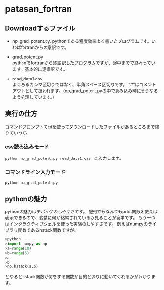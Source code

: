 # patasan_fortran
## Downloadするファイル
- np_grad_potent.py. 
pythonである程度効率よく書いたプログラムです。いわばfortranからの意訳です。

- grad_potent.py  
pythonでfortranから逐語訳したプログラムですが、途中までで終わっています。基本的に逐語訳です。
- read_data1.csv  
よくあるカンマ区切りではなく、半角スペース区切りです。
“#”はコメントアウトとして扱われます。(np_grad_potent.pyの中で読み込み時にそうなるよう処理しています。)

## 実行の仕方
コマンドプロンプトで```cd```を使ってダウンロードしたファイルがあるところまで降りていって、
### csv読み込みモード
```python np_grad_potent.py read_data1.csv ```
と入力します。
### コマンドライン入力モード
```python np_grad_potent.py```


## pythonの魅力
pythonの魅力はデバッグのしやすさです。
配列でもなんでもprint関数を使えば表示できるので、変数に何が格納されているか見ることが簡単です。
もう一つはインタラクティブシェルを使った実験のしやすさです。
例えばnumpyのライブラリ関数であるhstack関数ですが、
```python
>python
>import numpy as np
>a=range(10)
>b=range(5)
>a
>b
>np.hstack(a,b)
```
とやるとhstack関数が何をする関数か目的どおりに動いてくれるかがわかります。
